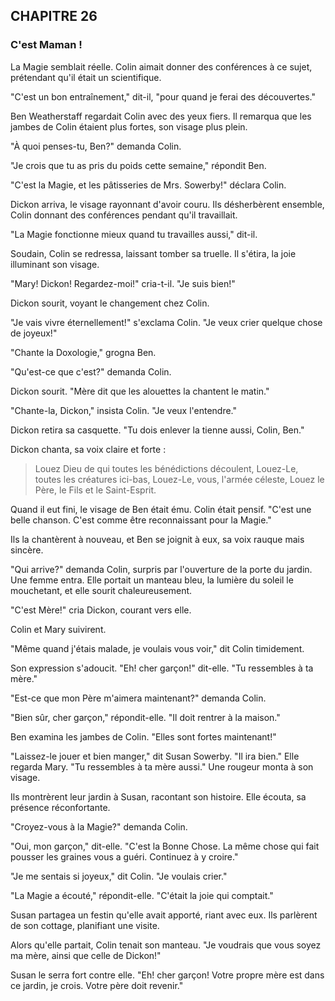 ## CHAPITRE 26
### C'est Maman !
La Magie semblait réelle. Colin aimait donner des conférences à ce sujet, prétendant qu'il était un scientifique.

"C'est un bon entraînement," dit-il, "pour quand je ferai des découvertes."

Ben Weatherstaff regardait Colin avec des yeux fiers. Il remarqua que les jambes de Colin étaient plus fortes, son visage plus plein.

"À quoi penses-tu, Ben?" demanda Colin.

"Je crois que tu as pris du poids cette semaine," répondit Ben.

"C'est la Magie, et les pâtisseries de Mrs. Sowerby!" déclara Colin.

Dickon arriva, le visage rayonnant d'avoir couru. Ils désherbèrent ensemble, Colin donnant des conférences pendant qu'il travaillait.

"La Magie fonctionne mieux quand tu travailles aussi," dit-il.

Soudain, Colin se redressa, laissant tomber sa truelle. Il s'étira, la joie illuminant son visage.

"Mary! Dickon! Regardez-moi!" cria-t-il. "Je suis bien!"

Dickon sourit, voyant le changement chez Colin.

"Je vais vivre éternellement!" s'exclama Colin. "Je veux crier quelque chose de joyeux!"

"Chante la Doxologie," grogna Ben.

"Qu'est-ce que c'est?" demanda Colin.

Dickon sourit. "Mère dit que les alouettes la chantent le matin."

"Chante-la, Dickon," insista Colin. "Je veux l'entendre."

Dickon retira sa casquette. "Tu dois enlever la tienne aussi, Colin, Ben."

Dickon chanta, sa voix claire et forte :

> Louez Dieu de qui toutes les bénédictions découlent,
> Louez-Le, toutes les créatures ici-bas,
> Louez-Le, vous, l'armée céleste,
> Louez le Père, le Fils et le Saint-Esprit.

Quand il eut fini, le visage de Ben était ému. Colin était pensif. "C'est une belle chanson. C'est comme être reconnaissant pour la Magie."

Ils la chantèrent à nouveau, et Ben se joignit à eux, sa voix rauque mais sincère.

"Qui arrive?" demanda Colin, surpris par l'ouverture de la porte du jardin. Une femme entra. Elle portait un manteau bleu, la lumière du soleil le mouchetant, et elle sourit chaleureusement.

"C'est Mère!" cria Dickon, courant vers elle.

Colin et Mary suivirent.

"Même quand j'étais malade, je voulais vous voir," dit Colin timidement.

Son expression s'adoucit. "Eh! cher garçon!" dit-elle. "Tu ressembles à ta mère."

"Est-ce que mon Père m'aimera maintenant?" demanda Colin.

"Bien sûr, cher garçon," répondit-elle. "Il doit rentrer à la maison."

Ben examina les jambes de Colin. "Elles sont fortes maintenant!"

"Laissez-le jouer et bien manger," dit Susan Sowerby. "Il ira bien." Elle regarda Mary. "Tu ressembles à ta mère aussi." Une rougeur monta à son visage.

Ils montrèrent leur jardin à Susan, racontant son histoire. Elle écouta, sa présence réconfortante.

"Croyez-vous à la Magie?" demanda Colin.

"Oui, mon garçon," dit-elle. "C'est la Bonne Chose. La même chose qui fait pousser les graines vous a guéri. Continuez à y croire."

"Je me sentais si joyeux," dit Colin. "Je voulais crier."

"La Magie a écouté," répondit-elle. "C'était la joie qui comptait."

Susan partagea un festin qu'elle avait apporté, riant avec eux. Ils parlèrent de son cottage, planifiant une visite.

Alors qu'elle partait, Colin tenait son manteau. "Je voudrais que vous soyez ma mère, ainsi que celle de Dickon!"

Susan le serra fort contre elle. "Eh! cher garçon! Votre propre mère est dans ce jardin, je crois. Votre père doit revenir."